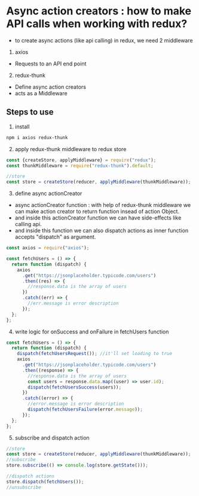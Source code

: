 # Async action creators : how to make API calls when working with redux?

- to create async actions (like api calling) in redux, we need 2 middleware

1. axios

- Requests to an API end point

2. redux-thunk

- Define async action creators
- acts as a Middleware

## Steps to use

1. install

```zsh
npm i axios redux-thunk
```

2. apply redux-thunk middleware to redux store

```ts
const {createStore, applyMiddleware} = require("redux");
const thunkMiddleware = require("redux-thunk").default;

//store
const store = createStore(reducer, applyMiddleware(thunkMiddleware));
```

3. define async actionCreator

- async actionCreator function : with help of redux-thunk middleware we can make action creator to return function insead of action Object.
- and inside this actionCreator function we can have side-effects like calling api.
- and inside this function we can also dispatch actions as inner function accepts "dispatch" as argument.

```js
const axios = require("axios");

const fetchUsers = () => {
  return function (dispatch) {
    axios
      .get("https://jsonplaceholder.typicode.com/users")
      .then((res) => {
        //response.data is the array of users
      })
      .catch((err) => {
        //err.message is error description
      });
  };
};
```

4. write logic for onSuccess and onFailure in fetchUsers function

```js
const fetchUsers = () => {
  return function (dispatch) {
    dispatch(fetchUsersRequest()); //it'll set loading to true
    axios
      .get("https://jsonplaceholder.typicode.com/users")
      .then((response) => {
        //response.data is the array of users
        const users = response.data.map((user) => user.id);
        dispatch(fetchUsersSuccess(users));
      })
      .catch((error) => {
        //error.message is error description
        dispatch(fetchUsersFailure(error.message));
      });
  };
};
```

5. subscribe and dispatch action

```js
//store
const store = createStore(reducer, applyMiddleware(thunkMiddleware));
//subscribe
store.subscribe(() => console.log(store.getState()));

//dispatch actions
store.dispatch(fetchUsers());
//unsubscribe
```
